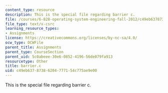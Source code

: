 ```yaml
---
content_type: resource
description: This is the special file regarding barrier c.
file: /courses/6-828-operating-system-engineering-fall-2012/c49eb63787386204777154c775ae9e00_barrier.c
file_type: text/x-csrc
learning_resource_types:
- Assignments
license: https://creativecommons.org/licenses/by-nc-sa/4.0/
ocw_type: OCWFile
parent_title: Assignments
parent_type: CourseSection
parent_uid: 5c0abeee-30e6-0852-4196-56de079fa913
resourcetype: Other
title: barrier.c
uid: c49eb637-8738-6204-7771-54c775ae9e00
---
```

This is the special file regarding barrier c.
